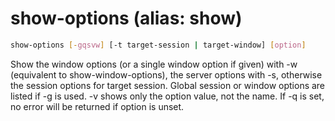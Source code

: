 # show-options (alias: show)

~~~bash
show-options [-gqsvw] [-t target-session | target-window] [option]
~~~

Show the window options (or a single window option if given) with -w (equivalent to show-window-options), the server options with -s, otherwise the session options for target session. Global session or window options are listed if -g is used. -v shows only the option value, not the name. If -q is set, no error will be returned if option is unset.